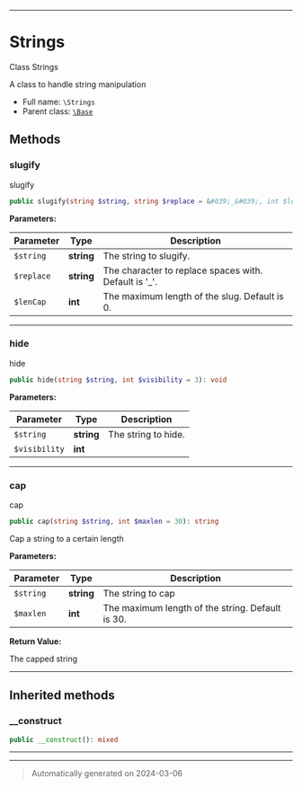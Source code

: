 ***

# Strings

Class Strings

A class to handle string manipulation

* Full name: `\Strings`
* Parent class: [`\Base`](./Base.md)




## Methods


### slugify

slugify

```php
public slugify(string $string, string $replace = &#039;_&#039;, int $lenCap): void
```








**Parameters:**

| Parameter | Type | Description |
|-----------|------|-------------|
| `$string` | **string** | The string to slugify. |
| `$replace` | **string** | The character to replace spaces with. Default is &#039;_&#039;. |
| `$lenCap` | **int** | The maximum length of the slug. Default is 0. |





***

### hide

hide

```php
public hide(string $string, int $visibility = 3): void
```








**Parameters:**

| Parameter | Type | Description |
|-----------|------|-------------|
| `$string` | **string** | The string to hide. |
| `$visibility` | **int** |  |





***

### cap

cap

```php
public cap(string $string, int $maxlen = 30): string
```

Cap a string to a certain length






**Parameters:**

| Parameter | Type | Description |
|-----------|------|-------------|
| `$string` | **string** | The string to cap |
| `$maxlen` | **int** | The maximum length of the string. Default is 30. |


**Return Value:**

The capped string




***


## Inherited methods


### __construct



```php
public __construct(): mixed
```












***


***
> Automatically generated on 2024-03-06
